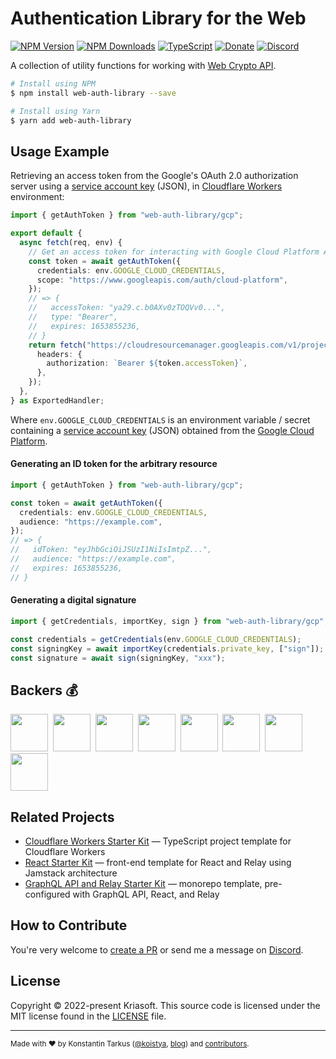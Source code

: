 # Authentication Library for the Web

[![NPM Version](https://img.shields.io/npm/v/web-auth-library?style=flat-square)](https://www.npmjs.com/package/web-auth-library)
[![NPM Downloads](https://img.shields.io/npm/dm/web-auth-library?style=flat-square)](https://www.npmjs.com/package/web-auth-library)
[![TypeScript](https://img.shields.io/badge/%3C%2F%3E-TypeScript-%230074c1.svg?style=flat-square)](http://www.typescriptlang.org/)
[![Donate](https://img.shields.io/badge/dynamic/json?color=%23ff424d&label=Patreon&style=flat-square&query=data.attributes.patron_count&suffix=%20patrons&url=https%3A%2F%2Fwww.patreon.com%2Fapi%2Fcampaigns%2F233228)](http://patreon.com/koistya)
[![Discord](https://img.shields.io/discord/643523529131950086?label=Chat&style=flat-square)](https://discord.gg/bSsv7XM)

A collection of utility functions for working with [Web Crypto API](https://developer.mozilla.org/docs/Web/API/Web_Crypto_API).

```bash
# Install using NPM
$ npm install web-auth-library --save

# Install using Yarn
$ yarn add web-auth-library
```

## Usage Example

Retrieving an access token from the Google's OAuth 2.0 authorization server using
a [service account key](https://cloud.google.com/iam/docs/creating-managing-service-account-keys)
(JSON), in [Cloudflare Workers](https://workers.cloudflare.com/) environment:

```ts
import { getAuthToken } from "web-auth-library/gcp";

export default {
  async fetch(req, env) {
    // Get an access token for interacting with Google Cloud Platform APIs.
    const token = await getAuthToken({
      credentials: env.GOOGLE_CLOUD_CREDENTIALS,
      scope: "https://www.googleapis.com/auth/cloud-platform",
    });
    // => {
    //   accessToken: "ya29.c.b0AXv0zTOQVv0...",
    //   type: "Bearer",
    //   expires: 1653855236,
    // }
    return fetch("https://cloudresourcemanager.googleapis.com/v1/projects", {
      headers: {
        authorization: `Bearer ${token.accessToken}`,
      },
    });
  },
} as ExportedHandler;
```

Where `env.GOOGLE_CLOUD_CREDENTIALS` is an environment variable / secret
containing a [service account key](https://cloud.google.com/iam/docs/creating-managing-service-account-keys)
(JSON) obtained from the [Google Cloud Platform](https://cloud.google.com/).

#### Generating an ID token for the arbitrary resource

```ts
import { getAuthToken } from "web-auth-library/gcp";

const token = await getAuthToken({
  credentials: env.GOOGLE_CLOUD_CREDENTIALS,
  audience: "https://example.com",
});
// => {
//   idToken: "eyJhbGciOiJSUzI1NiIsImtpZ...",
//   audience: "https://example.com",
//   expires: 1653855236,
// }
```

#### Generating a digital signature

```ts
import { getCredentials, importKey, sign } from "web-auth-library/gcp";

const credentials = getCredentials(env.GOOGLE_CLOUD_CREDENTIALS);
const signingKey = await importKey(credentials.private_key, ["sign"]);
const signature = await sign(signingKey, "xxx");
```

## Backers 💰

<a href="https://reactstarter.com/b/1"><img src="https://reactstarter.com/b/1.png" height="60" /></a>&nbsp;&nbsp;<a href="https://reactstarter.com/b/2"><img src="https://reactstarter.com/b/2.png" height="60" /></a>&nbsp;&nbsp;<a href="https://reactstarter.com/b/3"><img src="https://reactstarter.com/b/3.png" height="60" /></a>&nbsp;&nbsp;<a href="https://reactstarter.com/b/4"><img src="https://reactstarter.com/b/4.png" height="60" /></a>&nbsp;&nbsp;<a href="https://reactstarter.com/b/5"><img src="https://reactstarter.com/b/5.png" height="60" /></a>&nbsp;&nbsp;<a href="https://reactstarter.com/b/6"><img src="https://reactstarter.com/b/6.png" height="60" /></a>&nbsp;&nbsp;<a href="https://reactstarter.com/b/7"><img src="https://reactstarter.com/b/7.png" height="60" /></a>&nbsp;&nbsp;<a href="https://reactstarter.com/b/8"><img src="https://reactstarter.com/b/8.png" height="60" /></a>

## Related Projects

- [Cloudflare Workers Starter Kit](https://github.com/kriasoft/cloudflare-starter-kit) — TypeScript project template for Cloudflare Workers
- [React Starter Kit](https://github.com/kriasoft/react-starter-kit) — front-end template for React and Relay using Jamstack architecture
- [GraphQL API and Relay Starter Kit](https://github.com/kriasoft/graphql-starter) — monorepo template, pre-configured with GraphQL API, React, and Relay

## How to Contribute

You're very welcome to [create a PR](https://docs.github.com/en/pull-requests/collaborating-with-pull-requests/proposing-changes-to-your-work-with-pull-requests/creating-a-pull-request)
or send me a message on [Discord](https://discord.gg/bSsv7XM).

## License

Copyright © 2022-present Kriasoft. This source code is licensed under the MIT license found in the
[LICENSE](https://github.com/kriasoft/web-auth-library/blob/main/LICENSE) file.

---

<sup>Made with ♥ by Konstantin Tarkus ([@koistya](https://twitter.com/koistya), [blog](https://medium.com/@koistya))
and [contributors](https://github.com/kriasoft/web-auth-library/graphs/contributors).</sup>

